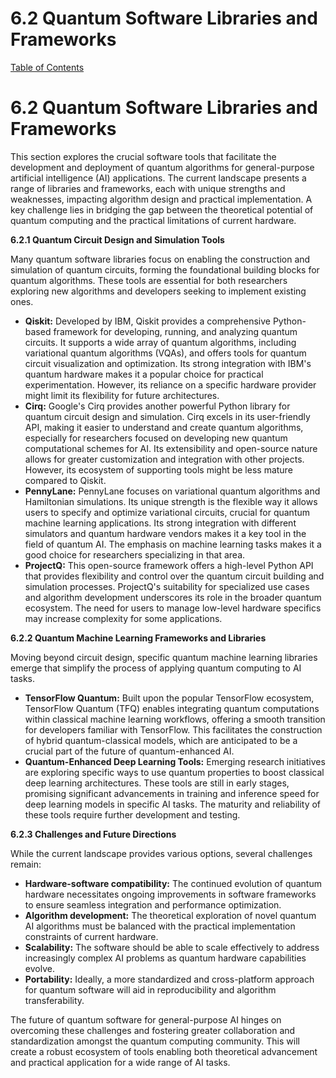 # 6.2 Quantum Software Libraries and Frameworks

[Table of Contents](#table-of-contents)

# 6.2 Quantum Software Libraries and Frameworks

This section explores the crucial software tools that facilitate the development and deployment of quantum algorithms for general-purpose artificial intelligence (AI) applications.  The current landscape presents a range of libraries and frameworks, each with unique strengths and weaknesses, impacting algorithm design and practical implementation.  A key challenge lies in bridging the gap between the theoretical potential of quantum computing and the practical limitations of current hardware.

**6.2.1  Quantum Circuit Design and Simulation Tools**

Many quantum software libraries focus on enabling the construction and simulation of quantum circuits, forming the foundational building blocks for quantum algorithms.  These tools are essential for both researchers exploring new algorithms and developers seeking to implement existing ones.

* **Qiskit:** Developed by IBM, Qiskit provides a comprehensive Python-based framework for developing, running, and analyzing quantum circuits. It supports a wide array of quantum algorithms, including variational quantum algorithms (VQAs), and offers tools for quantum circuit visualization and optimization.  Its strong integration with IBM's quantum hardware makes it a popular choice for practical experimentation.  However, its reliance on a specific hardware provider might limit its flexibility for future architectures.
* **Cirq:** Google's Cirq provides another powerful Python library for quantum circuit design and simulation. Cirq excels in its user-friendly API, making it easier to understand and create quantum algorithms, especially for researchers focused on developing new quantum computational schemes for AI. Its extensibility and open-source nature allows for greater customization and integration with other projects.  However, its ecosystem of supporting tools might be less mature compared to Qiskit.
* **PennyLane:** PennyLane focuses on variational quantum algorithms and Hamiltonian simulations. Its unique strength is the flexible way it allows users to specify and optimize variational circuits, crucial for quantum machine learning applications.  Its strong integration with different simulators and quantum hardware vendors makes it a key tool in the field of quantum AI. The emphasis on machine learning tasks makes it a good choice for researchers specializing in that area.
* **ProjectQ:** This open-source framework offers a high-level Python API that provides flexibility and control over the quantum circuit building and simulation processes. ProjectQ's suitability for specialized use cases and algorithm development underscores its role in the broader quantum ecosystem. The need for users to manage low-level hardware specifics may increase complexity for some applications.


**6.2.2  Quantum Machine Learning Frameworks and Libraries**

Moving beyond circuit design, specific quantum machine learning libraries emerge that simplify the process of applying quantum computing to AI tasks.

* **TensorFlow Quantum:** Built upon the popular TensorFlow ecosystem, TensorFlow Quantum (TFQ) enables integrating quantum computations within classical machine learning workflows, offering a smooth transition for developers familiar with TensorFlow.  This facilitates the construction of hybrid quantum-classical models, which are anticipated to be a crucial part of the future of quantum-enhanced AI.
* **Quantum-Enhanced Deep Learning Tools:** Emerging research initiatives are exploring specific ways to use quantum properties to boost classical deep learning architectures.  These tools are still in early stages, promising significant advancements in training and inference speed for deep learning models in specific AI tasks.  The maturity and reliability of these tools require further development and testing.

**6.2.3  Challenges and Future Directions**

While the current landscape provides various options, several challenges remain:

* **Hardware-software compatibility:**  The continued evolution of quantum hardware necessitates ongoing improvements in software frameworks to ensure seamless integration and performance optimization.
* **Algorithm development:**  The theoretical exploration of novel quantum AI algorithms must be balanced with the practical implementation constraints of current hardware.
* **Scalability:**  The software should be able to scale effectively to address increasingly complex AI problems as quantum hardware capabilities evolve.
* **Portability:**  Ideally, a more standardized and cross-platform approach for quantum software will aid in reproducibility and algorithm transferability.

The future of quantum software for general-purpose AI hinges on overcoming these challenges and fostering greater collaboration and standardization amongst the quantum computing community.  This will create a robust ecosystem of tools enabling both theoretical advancement and practical application for a wide range of AI tasks.


<a id='chapter-6-subchapter-3'></a>